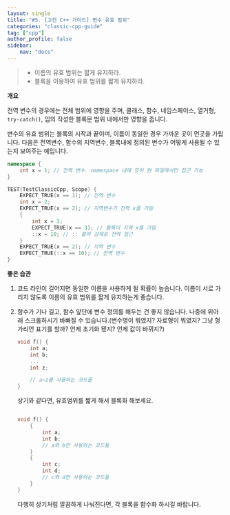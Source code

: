 ```yaml
---
layout: single
title: "#5. [고전 C++ 가이드] 변수 유효 범위"
categories: "classic-cpp-guide"
tag: ["cpp"]
author_profile: false
sidebar: 
    nav: "docs"
---
```


> * 이름의 유효 범위는 짧게 유지하라.
> * 블록을 이용하여 유효 범위를 짧게 유지하라.

**개요**

전역 변수의 경우에는 전체 범위에 영향을 주며,
클래스, 함수, 네임스페이스, 열거형, `try-catch()`, 임의 작성한 블록문 범위 내에서만 영향을 줍니다.

변수의 유효 범위는 블록의 시작과 끝이며, 이름이 동일한 경우 가까운 곳이 먼곳을 가립니다. 다음은 전역변수, 함수의 지역변수, 블록내에 정의된 변수가 어떻게 사용될 수 있는지 보여주는 예입니다.

```cpp
namespace {
    int x = 1; // 전역 변수. namespace 내에 있어 현 파일에서만 접근 가능
}

TEST(TestClassicCpp, Scope) {
    EXPECT_TRUE(x == 1); // 전역 변수
    int x = 2; 
    EXPECT_TRUE(x == 2); // 지역변수가 전역 x를 가림
    {
        int x = 3;
        EXPECT_TRUE(x == 3); // 블록이 지역 x를 가림
        ::x = 10; // :: 붙여 강제로 전역 접근
    } 
    EXPECT_TRUE(x == 2); // 지역 변수
    EXPECT_TRUE(::x == 10); // 전역 변수
}
```

**좋은 습관**

1. 코드 라인이 길어지면 동일한 이름을 사용하게 될 확률이 높습니다. 이름이 서로 가리지 않도록 이름의 유효 범위를 짧게 유지하는게 좋습니다.
2. 함수가 기나 길고, 함수 앞단에 변수 정의를 해두는 건 좋지 않습니다. 나중에 위아래 스크롤하시기 바빠질 수 있습니다.(변수명이 뭐였지? 자료형이 뭐였지? 그냥 헝가리언 표기를 할까? 언제 초기화 됐지? 언제 값이 바뀌지?)
 
    ```cpp
    void f() {
        int a;
        int b;
        ...
        int z;

        // a~z를 사용하는 코드들
    }
    ```

    상기와 같다면, 유효범위를 짧게 해서 블록화 해보세요.

    ```cpp
    
    void f() {
        {
            int a;
            int b;
            // a와 b만 사용하는 코드들
        }
        {
            int c;
            int d;
            // c와 d만 사용하는 코드들
        }
    }
    ```

    다행히 상기처럼 깔끔하게 나눠진다면, 각 블록을 함수화 하시길 바랍니다.
